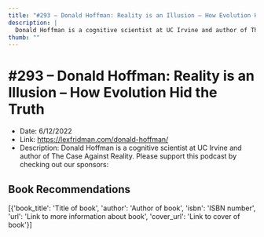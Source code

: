 ```yaml
---
title: "#293 – Donald Hoffman: Reality is an Illusion – How Evolution Hid the Truth"
description: |
  Donald Hoffman is a cognitive scientist at UC Irvine and author of The Case Against Reality. Please support this podcast by checking out our sponsors:"
thumb: ""
---
```


# #293 – Donald Hoffman: Reality is an Illusion – How Evolution Hid the Truth

  - Date: 6/12/2022
  - Link: https://lexfridman.com/donald-hoffman/
  - Description: Donald Hoffman is a cognitive scientist at UC Irvine and author of The Case Against Reality. Please support this podcast by checking out our sponsors:

## Book Recommendations

[{'book_title': 'Title of book', 'author': 'Author of book', 'isbn': 'ISBN number', 'url': 'Link to more information about book', 'cover_url': 'Link to cover of book'}]